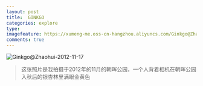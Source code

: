 ```yaml
---
layout: post
title:  GINKGO
categories: explore
type: 
imagefeature: https://xumeng-me.oss-cn-hangzhou.aliyuncs.com/Ginkgo@Zhaohui-2012-11-17?imageMogr2/thumbnail/!30p
comments: true
---
```


![Ginkgo@Zhaohui-2012-11-17](https://xumeng-me.oss-cn-hangzhou.aliyuncs.com/Ginkgo@Zhaohui-2012-11-17)

> 这张照片是我拍摄于2012年的11月的朝晖公园，一个人背着相机在朝晖公园入秋后的银杏林里满眼金黄色